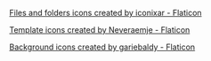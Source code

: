<a href="https://www.flaticon.com/free-icons/files-and-folders" title="files and folders icons">Files and folders icons created by iconixar - Flaticon</a>

<a href="https://www.flaticon.com/free-icons/template" title="template icons">Template icons created by Neveraemje - Flaticon</a>

<a href="https://www.flaticon.com/free-icons/background" title="background icons">Background icons created by gariebaldy - Flaticon</a>
